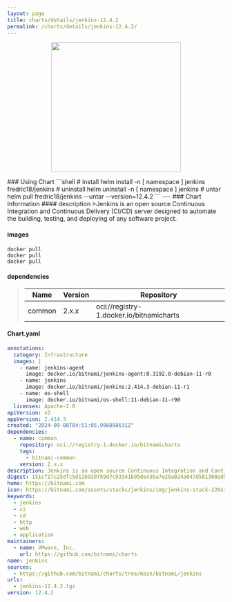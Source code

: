 ```yaml
---
layout: page
title: charts/details/jenkins-12.4.2
permalink: /charts/details/jenkins-12.4.2/
---
```

<p align="center">
    <img src="https://bitnami.com/assets/stacks/jenkins/img/jenkins-stack-220x234.png" width="300px" height="300px">
</p>
### Using Chart
```shell
# install
helm install -n [ namespace ] jenkins fredric18/jenkins
# uninstall
helm uninstall -n [ namespace ] jenkins
# untar
helm pull fredric18/jenkins --untar --version=12.4.2
```
---
### Chart Information
#### description
>Jenkins is an open source Continuous Integration and Continuous Delivery (CI/CD) server designed to automate the building, testing, and deploying of any software project.
   
#### images
```shell
docker pull 
docker pull 
docker pull 
```
   
#### dependencies
>Name | Version | Repository
>---|---|---
>common | 2.x.x | oci://registry-1.docker.io/bitnamicharts
   
#### Chart.yaml
```yaml
annotations:
  category: Infrastructure
  images: |
    - name: jenkins-agent
      image: docker.io/bitnami/jenkins-agent:0.3192.0-debian-11-r0
    - name: jenkins
      image: docker.io/bitnami/jenkins:2.414.3-debian-11-r1
    - name: os-shell
      image: docker.io/bitnami/os-shell:11-debian-11-r90
  licenses: Apache-2.0
apiVersion: v2
appVersion: 2.414.3
created: "2024-09-08T04:51:05.998898631Z"
dependencies:
  - name: common
    repository: oci://registry-1.docker.io/bitnamicharts
    tags:
      - bitnami-common
    version: 2.x.x
description: Jenkins is an open source Continuous Integration and Continuous Delivery (CI/CD) server designed to automate the building, testing, and deploying of any software project.
digest: 151cf27c25dfc5d11b939759d7c93341b95de43ba7e20a024a047d581308ed5e
home: https://bitnami.com
icon: https://bitnami.com/assets/stacks/jenkins/img/jenkins-stack-220x234.png
keywords:
  - jenkins
  - ci
  - cd
  - http
  - web
  - application
maintainers:
  - name: VMware, Inc.
    url: https://github.com/bitnami/charts
name: jenkins
sources:
  - https://github.com/bitnami/charts/tree/main/bitnami/jenkins
urls:
  - jenkins-12.4.2.tgz
version: 12.4.2
```
